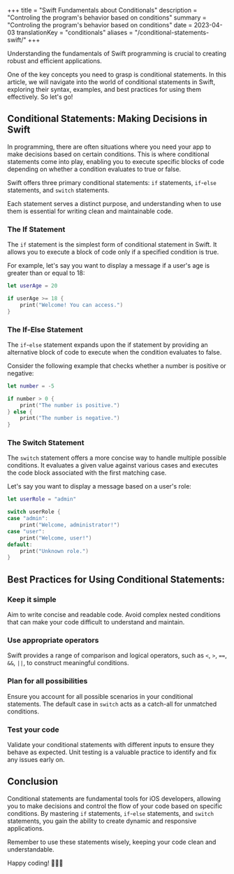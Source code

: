 +++
title = "Swift Fundamentals about Conditionals"
description = "Controling the program's behavior based on conditions"
summary = "Controling the program's behavior based on conditions"
date = 2023-04-03
translationKey = "conditionals"
aliases = "/conditional-statements-swift/"
+++

Understanding the fundamentals of Swift programming is crucial to creating robust and efficient applications. 

One of the key concepts you need to grasp is conditional statements. In this article, we will navigate into the world of conditional statements in Swift, exploring their syntax, examples, and best practices for using them effectively. So let's go!

## Conditional Statements: Making Decisions in Swift
In programming, there are often situations where you need your app to make decisions based on certain conditions. This is where conditional statements come into play, enabling you to execute specific blocks of code depending on whether a condition evaluates to true or false.

Swift offers three primary conditional statements: `if` statements, `if`-`else` statements, and `switch` statements. 

Each statement serves a distinct purpose, and understanding when to use them is essential for writing clean and maintainable code.

### The If Statement
The `if` statement is the simplest form of conditional statement in Swift. It allows you to execute a block of code only if a specified condition is true. 

For example, let's say you want to display a message if a user's age is greater than or equal to 18:

```swift
let userAge = 20

if userAge >= 18 {
    print("Welcome! You can access.")
}
```

### The If-Else Statement
The `if`-`else` statement expands upon the if statement by providing an alternative block of code to execute when the condition evaluates to false. 

Consider the following example that checks whether a number is positive or negative:

```swift
let number = -5

if number > 0 {
    print("The number is positive.")
} else {
    print("The number is negative.")
}
```

### The Switch Statement
The `switch` statement offers a more concise way to handle multiple possible conditions. It evaluates a given value against various cases and executes the code block associated with the first matching case.

Let's say you want to display a message based on a user's role:

```swift
let userRole = "admin"

switch userRole {
case "admin":
    print("Welcome, administrator!")
case "user":
    print("Welcome, user!")
default:
    print("Unknown role.")
}
```

## Best Practices for Using Conditional Statements:

### Keep it simple
Aim to write concise and readable code. Avoid complex nested conditions that can make your code difficult to understand and maintain.

### Use appropriate operators
Swift provides a range of comparison and logical operators, such as `<`, `>`, `==`, `&&`, `||`, to construct meaningful conditions.

### Plan for all possibilities
Ensure you account for all possible scenarios in your conditional statements. The default case in `switch` acts as a catch-all for unmatched conditions.

### Test your code
Validate your conditional statements with different inputs to ensure they behave as expected. Unit testing is a valuable practice to identify and fix any issues early on.

## Conclusion
Conditional statements are fundamental tools for iOS developers, allowing you to make decisions and control the flow of your code based on specific conditions. By mastering `if` statements, `if`-`else` statements, and `switch` statements, you gain the ability to create dynamic and responsive applications. 

Remember to use these statements wisely, keeping your code clean and understandable.

Happy coding! 👨🏻‍💻
